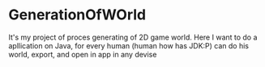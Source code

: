 # GenerationOfWOrld
It's my project of proces generating of 2D game world.
Here I want to do a apllication on Java, for every human (human how has JDK:P) can do his world, export, and open in app in any devise
